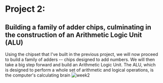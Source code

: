 # Project 2:
## Building a family of adder chips, culminating in the construction of an Arithmetic Logic Unit (ALU)
Using the chipset that I've built in the previous project, we will now proceed to build a family of adders -- chips designed to add numbers. We will then take a big step forward and build an Arithmetic Logic Unit. The ALU, which is designed to perform a whole set of arithmetic and logical operations, is the computer's calculating brain
![week2](https://user-images.githubusercontent.com/33065305/77091678-8d8c6c80-6a11-11ea-9bcc-9d49709c5d6e.png)
